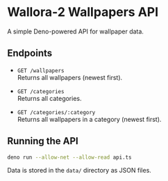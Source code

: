 # Wallora-2 Wallpapers API

A simple Deno-powered API for wallpaper data.

## Endpoints

- `GET /wallpapers`  
  Returns all wallpapers (newest first).

- `GET /categories`  
  Returns all categories.

- `GET /categories/:category`  
  Returns all wallpapers in a category (newest first).

## Running the API

```sh
deno run --allow-net --allow-read api.ts
```

Data is stored in the `data/` directory as JSON files.